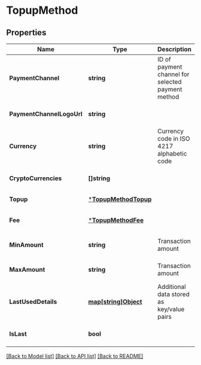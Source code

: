 # TopupMethod

## Properties
Name | Type | Description | Notes
------------ | ------------- | ------------- | -------------
**PaymentChannel** | **string** | ID of payment channel for selected payment method  | [default to null]
**PaymentChannelLogoUrl** | **string** |  | [optional] [default to null]
**Currency** | **string** | Currency code in ISO 4217 alphabetic code | [default to null]
**CryptoCurrencies** | **[]string** |  | [optional] [default to null]
**Topup** | [***TopupMethodTopup**](TopupMethod_topup.md) |  | [default to null]
**Fee** | [***TopupMethodFee**](TopupMethod_fee.md) |  | [optional] [default to null]
**MinAmount** | **string** | Transaction amount  | [optional] [default to null]
**MaxAmount** | **string** | Transaction amount  | [optional] [default to null]
**LastUsedDetails** | [**map[string]Object**](.md) | Additional data stored as key/value pairs | [optional] [default to null]
**IsLast** | **bool** |  | [optional] [default to null]

[[Back to Model list]](../README.md#documentation-for-models) [[Back to API list]](../README.md#documentation-for-api-endpoints) [[Back to README]](../README.md)

